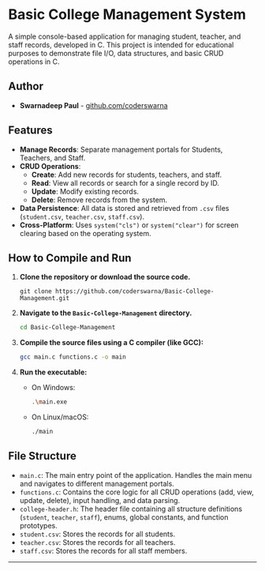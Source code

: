# Basic College Management System

A simple console-based application for managing student, teacher, and staff records, developed in C. This project is intended for educational purposes to demonstrate file I/O, data structures, and basic CRUD operations in C.

## Author

- **Swarnadeep Paul** - [github.com/coderswarna](https://github.com/codewithchill)

## Features

- **Manage Records**: Separate management portals for Students, Teachers, and Staff.
- **CRUD Operations**:
  - **Create**: Add new records for students, teachers, and staff.
  - **Read**: View all records or search for a single record by ID.
  - **Update**: Modify existing records.
  - **Delete**: Remove records from the system.
- **Data Persistence**: All data is stored and retrieved from `.csv` files (`student.csv`, `teacher.csv`, `staff.csv`).
- **Cross-Platform**: Uses `system("cls")` or `system("clear")` for screen clearing based on the operating system.

## How to Compile and Run

1. **Clone the repository or download the source code.**

    ```ssh
    git clone https://github.com/coderswarna/Basic-College-Management.git
    ```

2. **Navigate to the `Basic-College-Management` directory.**

    ```sh
    cd Basic-College-Management
    ```

3. **Compile the source files using a C compiler (like GCC):**

    ```sh
    gcc main.c functions.c -o main
    ```

4. **Run the executable:**
    - On Windows:

      ```sh
      .\main.exe
      ```

    - On Linux/macOS:

      ```sh
      ./main
      ```

## File Structure

- `main.c`: The main entry point of the application. Handles the main menu and navigates to different management portals.
- `functions.c`: Contains the core logic for all CRUD operations (add, view, update, delete), input handling, and data parsing.
- `college-header.h`: The header file containing all structure definitions (`student`, `teacher`, `staff`), enums, global constants, and function prototypes.
- `student.csv`: Stores the records for all students.
- `teacher.csv`: Stores the records for all teachers.
- `staff.csv`: Stores the records for all staff members.

---
